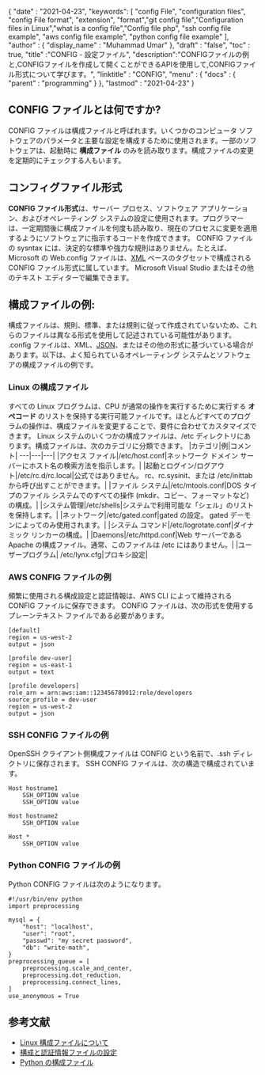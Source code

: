 {
  "date" : "2021-04-23",
  "keywords": [ "config File", "configuration files", "config File format", "extension", "format","git config file","Configuration files in Linux","what is a config file","Config file php", "ssh config file example", "aws config file example", "python config file example" ],
  "author" : {
    "display_name" : "Muhammad Umar"
},
  "draft" : "false",
  "toc" : true,
  "title" :"CONFIG - 設定ファイル",
  "description":"CONFIGファイルの例と,CONFIGファイルを作成して開くことができるAPIを使用して,CONFIGファイル形式について学びます。",
  "linktitle" : "CONFIG",
  "menu" : {
    "docs" : {
      "parent" : "programming"
}
},
  "lastmod" : "2021-04-23"
}

## CONFIG ファイルとは何ですか?
CONFIG ファイルは構成ファイルと呼ばれます。いくつかのコンピュータ ソフトウェアのパラメータと主要な設定を構成するために使用されます。一部のソフトウェアは、起動時に **構成ファイル** のみを読み取ります。構成ファイルの変更を定期的にチェックする人もいます。

## コンフィグファイル形式
**CONFIG ファイル形式**は、サーバー プロセス、ソフトウェア アプリケーション、およびオペレーティング システムの設定に使用されます。プログラマーは、一定期間後に構成ファイルを何度も読み取り、現在のプロセスに変更を適用するようにソフトウェアに指示するコードを作成できます。 CONFIG ファイルの sysntax には、決定的な標準や強力な規則はありません。たとえば、Microsoft の Web.config ファイルは、[XML](https://docs.fileformat.com/web/xml/) ベースのタグセットで構成される CONFIG ファイル形式に属しています。 Microsoft Visual Studio またはその他のテキスト エディターで編集できます。

## 構成ファイルの例:
構成ファイルは、規則、標準、または規則に従って作成されていないため、これらのファイルは異なる形式を使用して記述されている可能性があります。 .config ファイルは、XML、[JSON](https://docs.fileformat.com/web/json/)、またはその他の形式に基づいている場合があります。以下は、よく知られているオペレーティング システムとソフトウェアの構成ファイルの例です。

### Linux の構成ファイル
すべての Linux プログラムは、CPU が通常の操作を実行するために実行する **オペコード** のリストを保持する実行可能ファイルです。ほとんどすべてのプログラムの操作は、構成ファイルを変更することで、要件に合わせてカスタマイズできます。 Linux システムのいくつかの構成ファイルは、/etc ディレクトリにあります。構成ファイルは、次のカテゴリに分類できます。
|カテゴリ|例|コメント|
---|---|---|
|アクセス ファイル|/etc/host.conf|ネットワーク ドメイン サーバーにホスト名の検索方法を指示します。|
|起動とログイン/ログアウト|/etc/rc.d/rc.local|公式ではありません。 rc、rc.sysinit、または /etc/inittab から呼び出すことができます。|
|ファイル システム|/etc/mtools.conf|DOS タイプのファイル システムでのすべての操作 (mkdir、コピー、フォーマットなど) の構成。|
|システム管理|/etc/shells|システムで利用可能な「シェル」のリストを保持します。|
|ネットワーク|/etc/gated.conf|gated の設定。 gated デーモンによってのみ使用されます。|
|システム コマンド|/etc/logrotate.conf|ダイナミック リンカーの構成。|
|Daemons|/etc/httpd.conf|Web サーバーである Apache の構成ファイル。通常、このファイルは /etc にはありません。|
|ユーザープログラム| /etc/lynx.cfg|プロキシ設定|
### AWS CONFIG ファイルの例
頻繁に使用される構成設定と認証情報は、AWS CLI によって維持される CONFIG ファイルに保存できます。 CONFIG ファイルは、次の形式を使用するプレーンテキスト ファイルである必要があります。
```
[default]
region = us-west-2
output = json

[profile dev-user]
region = us-east-1
output = text

[profile developers]
role_arn = arn:aws:iam::123456789012:role/developers
source_profile = dev-user
region = us-west-2
output = json
```
### SSH CONFIG ファイルの例
OpenSSH クライアント側構成ファイルは CONFIG という名前で、.ssh ディレクトリに保存されます。 SSH CONFIG ファイルは、次の構造で構成されています。
```
Host hostname1
    SSH_OPTION value
    SSH_OPTION value

Host hostname2
    SSH_OPTION value

Host *
    SSH_OPTION value
```
### Python CONFIG ファイルの例
Python CONFIG ファイルは次のようになります。

```
#!/usr/bin/env python
import preprocessing

mysql = {
    "host": "localhost",
    "user": "root",
    "passwd": "my secret password",
    "db": "write-math",
}
preprocessing_queue = [
    preprocessing.scale_and_center,
    preprocessing.dot_reduction,
    preprocessing.connect_lines,
]
use_anonymous = True
```



## 参考文献

* [Linux 構成ファイルについて](https://developer.ibm.com/technologies/linux/articles/l-config/)
* [構成と認証情報ファイルの設定](https://docs.aws.amazon.com/cli/latest/userguide/cli-configure-files.html)
* [Python の構成ファイル](https://martin-thoma.com/configuration-files-in-python/)

